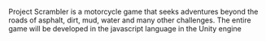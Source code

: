 Project Scrambler is a motorcycle game that seeks adventures beyond the roads of asphalt, dirt, mud, water and many other challenges. The entire game will be developed in the javascript language in the Unity engine

